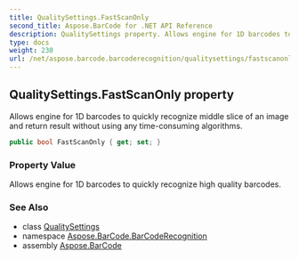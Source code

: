 ```yaml
---
title: QualitySettings.FastScanOnly
second_title: Aspose.BarCode for .NET API Reference
description: QualitySettings property. Allows engine for 1D barcodes to quickly recognize middle slice of an image and return result without using any timeconsuming algorithms
type: docs
weight: 230
url: /net/aspose.barcode.barcoderecognition/qualitysettings/fastscanonly/
---
```

## QualitySettings.FastScanOnly property

Allows engine for 1D barcodes to quickly recognize middle slice of an image and return result without using any time-consuming algorithms.

```csharp
public bool FastScanOnly { get; set; }
```

### Property Value

Allows engine for 1D barcodes to quickly recognize high quality barcodes.

### See Also

* class [QualitySettings](../)
* namespace [Aspose.BarCode.BarCodeRecognition](../../qualitysettings/)
* assembly [Aspose.BarCode](../../../)


